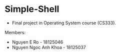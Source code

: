 # Simple-Shell
- Final project in Operating System course (CS333). 

Members:
- Nguyen E Ro - 18125046
- Nguyen Ngoc Anh Khoa - 18125037
